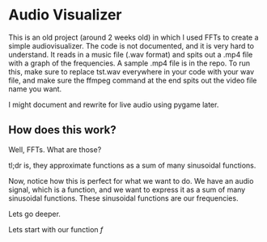 # Audio Visualizer
This is an old project (around 2 weeks old) in which I used FFTs to create a simple audiovisualizer. The code is not documented, and it is very hard to understand. It reads in a music file (.wav format) and spits out a .mp4 file with a graph of the frequencies. A sample .mp4 file is in the repo. To run this, make sure to replace tst.wav everywhere in your code with your wav file, and make sure the ffmpeg command at the end spits out the video file name you want.

 I might document and rewrite for live audio using pygame later.


## How does this work?
Well, FFTs. What are those?

tl;dr is, they approximate functions as a sum of many sinusoidal functions.

Now, notice how this is perfect for what we want to do. We have an audio signal, which is a function, and we want to express it as a sum of many sinusoidal functions. These sinusoidal functions are our frequencies.

Lets go deeper.

Lets start with our function $f$